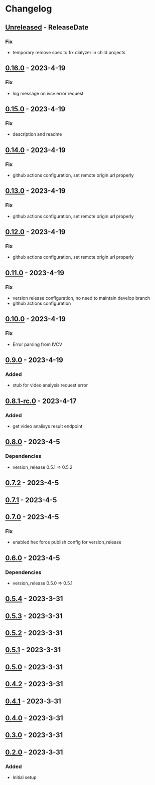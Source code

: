 # Changelog
<!-- next-header -->

## [Unreleased] - ReleaseDate
### Fix
* temporary remove spec to fix dialyzer in child projects

## [0.16.0] - 2023-4-19
### Fix
* log message on ivcv error request

## [0.15.0] - 2023-4-19
### Fix
* description and readme

## [0.14.0] - 2023-4-19
### Fix
* github actions configuration, set remote origin url properly

## [0.13.0] - 2023-4-19
### Fix
* github actions configuration, set remote origin url properly

## [0.12.0] - 2023-4-19
### Fix
* github actions configuration, set remote origin url properly

## [0.11.0] - 2023-4-19
### Fix
* version release configuration, no need to maintain develop branch
* github actions configuration

## [0.10.0] - 2023-4-19
### Fix
* Error parsing from IVCV

## [0.9.0] - 2023-4-19
### Added
* stub for video analysis request error

## [0.8.1-rc.0] - 2023-4-17
### Added
* get video analisys result endpoint

## [0.8.0] - 2023-4-5
### Dependencies
* version_release 0.5.1 => 0.5.2

## [0.7.2] - 2023-4-5

## [0.7.1] - 2023-4-5

## [0.7.0] - 2023-4-5
### Fix
* enabled hex force publish config for version_release

## [0.6.0] - 2023-4-5
### Dependencies
* version_release 0.5.0 => 0.5.1

## [0.5.4] - 2023-3-31

## [0.5.3] - 2023-3-31

## [0.5.2] - 2023-3-31

## [0.5.1] - 2023-3-31

## [0.5.0] - 2023-3-31

## [0.4.2] - 2023-3-31

## [0.4.1] - 2023-3-31

## [0.4.0] - 2023-3-31

## [0.3.0] - 2023-3-31

## [0.2.0] - 2023-3-31
### Added
* Initial setup

<!-- next-url -->
[Unreleased]: https://github.com/wois-org/ivcv_ex/compare/v0.16.0...HEAD
[0.16.0]: https://github.com/wois-org/ivcv_ex/compare/v0.15.0...v0.16.0
[0.15.0]: https://github.com/wois-org/ivcv_ex/compare/v0.14.0...v0.15.0
[0.14.0]: https://github.com/wois-org/ivcv_ex/compare/v0.13.0...v0.14.0
[0.13.0]: https://github.com/wois-org/ivcv_ex/compare/v0.12.0...v0.13.0
[0.12.0]: https://github.com/wois-org/ivcv_ex/compare/v0.11.0...v0.12.0
[0.11.0]: https://github.com/wois-org/ivcv_ex/compare/v0.10.0...v0.11.0
[0.10.0]: https://github.com/wois-org/ivcv_ex/compare/v0.9.0...v0.10.0
[0.9.0]: https://github.com/wois-org/ivcv_ex/compare/v0.8.1-rc.0...v0.9.0
[0.8.1-rc.0]: https://github.com/wois-org/papelillo/compare/v0.8.0...v0.8.1-rc.0
[0.8.0]: https://github.com/wois-org/papelillo/compare/v0.7.2...v0.8.0
[0.7.2]: https://github.com/wois-org/papelillo/compare/v0.7.1...v0.7.2
[0.7.1]: https://github.com/wois-org/papelillo/compare/v0.7.0...v0.7.1
[0.7.0]: https://github.com/wois-org/papelillo/compare/v0.6.0...v0.7.0
[0.6.0]: https://github.com/wois-org/papelillo/compare/v0.5.4...v0.6.0
[0.5.4]: https://github.com/wois-org/papelillo/compare/v0.5.3...v0.5.4
[0.5.3]: https://github.com/wois-org/papelillo/compare/v0.5.2...v0.5.3
[0.5.2]: https://github.com/wois-org/papelillo/compare/v0.5.1...v0.5.2
[0.5.1]: https://github.com/wois-org/papelillo/compare/v0.5.0...v0.5.1
[0.5.0]: https://github.com/wois-org/papelillo/compare/v0.4.2...v0.5.0
[0.4.2]: https://github.com/wois-org/papelillo/compare/v0.4.1...v0.4.2
[0.4.1]: https://github.com/wois-org/papelillo/compare/v0.4.0...v0.4.1
[0.4.0]: https://github.com/wois-org/papelillo/compare/v0.3.0...v0.4.0
[0.3.0]: https://github.com/wois-org/papelillo/compare/v0.2.0...v0.3.0
[0.2.0]: https://github.com/wois-org/ivcv_ex/compare/v0.1.0...v0.2.0
